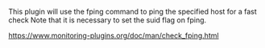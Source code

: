 This plugin will use the fping command to ping the specified host for a fast check
Note that it is necessary to set the suid flag on fping.

https://www.monitoring-plugins.org/doc/man/check_fping.html